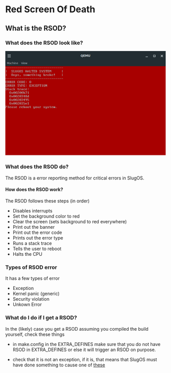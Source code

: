 # Red Screen Of Death

## What is the RSOD?

### What does the RSOD look like?
![Image of the Red Screen Of Death](images/RSOD.png "Image of the Red Screen Of Death")

### What does the RSOD do?

The RSOD is a error reporting method for critical errors in SlugOS.

#### How does the RSOD work?

The RSOD follows these steps (in order)

- Disables interrupts
- Set the background color to red
- Clear the screen (sets background to red everywhere)
- Print out the banner
- Print out the error code
- Prints out the error type
- Runs a stack trace
- Tells the user to reboot
- Halts the CPU

### Types of RSOD error

It has a few types of error

- Exception
- Kernel panic (generic)
- Security violation
- Unkown Error

### What do I do if I get a RSOD?

In the (likely) case you get a RSOD assuming you compiled the build yourself, check these things

- in make.config in the EXTRA_DEFINES make sure that you do not have RSOD in EXTRA_DEFINES or else it will trigger an RSOD on purpose.

- check that it is not an exception, if it is, that means that SlugOS must have done something to cause one of [these](https://wiki.osdev.org/Exceptions)
